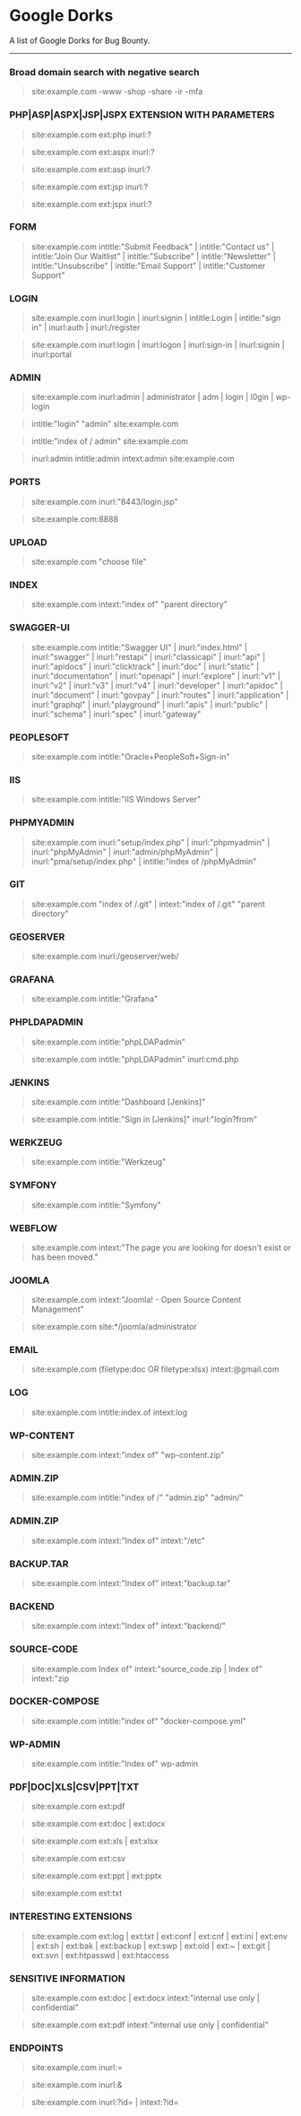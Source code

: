 # Google Dorks

A list of Google Dorks for Bug Bounty.

---
### Broad domain search with negative search

> site:example.com -www -shop -share -ir -mfa

### PHP|ASP|ASPX|JSP|JSPX EXTENSION WITH PARAMETERS

> site:example.com ext:php inurl:?

> site:example.com ext:aspx inurl:?

> site:example.com ext:asp inurl:?

> site:example.com ext:jsp inurl:?

> site:example.com ext:jspx inurl:?

### FORM
> site:example.com intitle:"Submit Feedback" | intitle:"Contact us" | intitle:"Join Our Waitlist" | intitle:"Subscribe" | intitle:"Newsletter" | intitle:"Unsubscribe" | intitle:"Email Support" | intitle:"Customer Support"

### LOGIN
> site:example.com inurl:login | inurl:signin | intitle:Login | intitle:"sign in" | inurl:auth | inurl:/register

> site:example.com inurl:login | inurl:logon | inurl:sign-in | inurl:signin | inurl:portal

### ADMIN

> site:example.com inurl:admin | administrator | adm | login | l0gin | wp-login

> intitle:"login" "admin" site:example.com

> intitle:"index of / admin" site:example.com

> inurl:admin intitle:admin intext:admin site:example.com

### PORTS
> site:example.com inurl:"8443/login.jsp"

> site:example.com:8888

### UPLOAD
> site:example.com "choose file"

### INDEX
> site:example.com intext:"index of" "parent directory"

### SWAGGER-UI
> site:example.com intitle:"Swagger UI" | inurl:"index.html" | inurl:"swagger" | inurl:"restapi" | inurl:"classicapi" | inurl:"api" | inurl:"apidocs" | inurl:"clicktrack" | inurl:"doc" | inurl:"static" | inurl:"documentation" | inurl:"openapi" | inurl:"explore" | inurl:"v1" | inurl:"v2" | inurl:"v3" | inurl:"v4" | inurl:"developer" | inurl:"apidoc" | inurl:"document" | inurl:"govpay" | inurl:"routes" | inurl:"application" | inurl:"graphql" | inurl:"playground" | inurl:"apis" | inurl:"public" | inurl:"schema" | inurl:"spec" | inurl:"gateway"

### PEOPLESOFT
> site:example.com intitle:"Oracle+PeopleSoft+Sign-in"

### IIS
> site:example.com intitle:"IIS Windows Server"

### PHPMYADMIN
> site:example.com inurl:"setup/index.php" | inurl:"phpmyadmin" | inurl:"phpMyAdmin" | inurl:"admin/phpMyAdmin" | inurl:"pma/setup/index.php" | intitle:"index of /phpMyAdmin"

### GIT
> site:example.com "index of /.git" | intext:"index of /.git" "parent directory"

### GEOSERVER
> site:example.com inurl:/geoserver/web/

### GRAFANA
> site:example.com intitle:"Grafana"

### PHPLDAPADMIN
> site:example.com intitle:"phpLDAPadmin"

> site:example.com intitle:"phpLDAPadmin" inurl:cmd.php

### JENKINS
> site:example.com intitle:"Dashboard [Jenkins]"

> site:example.com intitle:"Sign in [Jenkins]" inurl:"login?from" 

### WERKZEUG
> site:example.com intitle:"Werkzeug"

### SYMFONY
> site:example.com intitle:"Symfony"

### WEBFLOW
> site:example.com intext:"The page you are looking for doesn't exist or has been moved."

### JOOMLA
> site:example.com intext:"Joomla! - Open Source Content Management"

> site:example.com site:*/joomla/administrator

### EMAIL
> site:example.com (filetype:doc OR filetype:xlsx) intext:@gmail.com

### LOG
> site:example.com intitle:index.of intext:log

### WP-CONTENT
> site:example.com intext:"index of" "wp-content.zip"

### ADMIN.ZIP
> site:example.com intitle:"index of /" "admin.zip" "admin/"

### ADMIN.ZIP
> site:example.com intext:"Index of" intext:"/etc"

### BACKUP.TAR
> site:example.com intext:"Index of" intext:"backup.tar"

### BACKEND
> site:example.com intext:"Index of" intext:"backend/"

### SOURCE-CODE
> site:example.com Index of" intext:"source_code.zip | Index of" intext:"zip

### DOCKER-COMPOSE
> site:example.com intitle:"index of" "docker-compose.yml"

### WP-ADMIN
> site:example.com intitle:"Index of" wp-admin

### PDF|DOC|XLS|CSV|PPT|TXT
> site:example.com ext:pdf

> site:example.com ext:doc | ext:docx

> site:example.com ext:xls | ext:xlsx

> site:example.com ext:csv

> site:example.com ext:ppt | ext:pptx

> site:example.com ext:txt

### INTERESTING EXTENSIONS
> site:example.com ext:log | ext:txt | ext:conf | ext:cnf | ext:ini | ext:env | ext:sh | ext:bak | ext:backup | ext:swp | ext:old | ext:~ | ext:git | ext:svn | ext:htpasswd | ext:htaccess

### SENSITIVE INFORMATION
> site:example.com ext:doc | ext:docx intext:"internal use only | confidential"

> site:example.com ext:pdf intext:"internal use only | confidential"

### ENDPOINTS
> site:example.com inurl:=

> site:example.com inurl:&

> site:example.com inurl:?id= | intext:?id=

